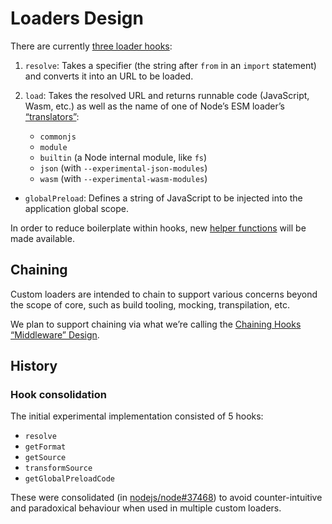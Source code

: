 # Loaders Design

There are currently [three loader hooks](https://github.com/nodejs/node/tree/master/doc/api/esm.md#hooks):

1. `resolve`: Takes a specifier (the string after `from` in an `import` statement) and converts it into an URL to be loaded.

1. `load`: Takes the resolved URL and returns runnable code (JavaScript, Wasm, etc.) as well as the name of one of Node’s ESM loader’s [“translators”](https://github.com/nodejs/node/blob/master/lib/internal/modules/esm/translators.js):
   * `commonjs`
   * `module`
   * `builtin` (a Node internal module, like `fs`)
   * `json` (with `--experimental-json-modules`)
   * `wasm` (with `--experimental-wasm-modules`)

* `globalPreload`: Defines a string of JavaScript to be injected into the application global scope.

In order to reduce boilerplate within hooks, new [helper functions](./helpers.md) will be made available.

## Chaining

Custom loaders are intended to chain to support various concerns beyond the scope of core, such as build tooling, mocking, transpilation, etc.

We plan to support chaining via what we’re calling the [Chaining Hooks “Middleware” Design](./proposal-chaining-middleware.md).

## History

### Hook consolidation

The initial experimental implementation consisted of 5 hooks:

* `resolve`
* `getFormat`
* `getSource`
* `transformSource`
* `getGlobalPreloadCode`

These were consolidated (in [nodejs/node#37468](https://github.com/nodejs/node/pull/37468)) to avoid counter-intuitive and paradoxical behaviour when used in multiple custom loaders.
